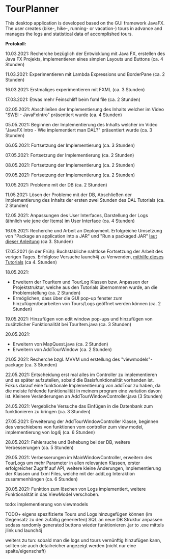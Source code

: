 # TourPlanner
This desktop application is developed based on the GUI framework JavaFX. The user creates (bike-, hike-, running- or vacation-) tours in advance and manages the logs and statistical data of accomplished tours.

**Protokoll:**

10.03.2021: Recherche bezüglich der Entwicklung mit Java FX, erstellen des Java FX Projekts, 
implementieren eines simplen Layouts und Buttons (ca. 4 Stunden)

11.03.2021: Experimentieren mit Lambda Expressions und BorderPane (ca. 2 Stunden)

16.03.2021: Erstmaliges experimentieren mit FXML (ca. 3 Stunden)

17.03.2021: Etwas mehr Feinschliff beim fxml file (ca. 2 Stunden)

02.05.2021: Abschließen der Implementierung des Inhalts welcher im Video "SWEI - JavaFxIntro" präsentiert wurde (ca. 4 Stunden)

05.05.2021: Beginnen der Implementierung des Inhalts welcher im Video "JavaFX Intro - Wie implementiert man DAL?" präsentiert wurde (ca. 3 Stunden)

06.05.2021: Fortsetzung der Implementierung (ca. 3 Stunden)

07.05.2021: Fortsetzung der Implementierung (ca. 2 Stunden)

08.05.2021: Fortsetzung der Implementierung (ca. 2 Stunden)

09.05.2021: Fortsetzung der Implementierung (ca. 2 Stunden)

10.05.2021: Probleme mit der DB (ca. 2 Stunden)

11.05.2021: Lösen der Probleme mit der DB, Abschließen der Implementierung des Inhalts der ersten zwei Stunden des DAL Tutorials (ca. 2 Stunden)

12.05.2021: Anpassungen des User Interfaces, Darstellung der Logs (ähnlich wie jene der Items) im User Interface (ca. 4 Stunden)

16.05.2021: Recherche und Arbeit an Deployment. Erfolgreiche Umsetzung von "Package an application into a JAR" und "Run a packaged JAR"
[laut dieser Anleitung](https://www.jetbrains.com/help/idea/compiling-applications.html) (ca 3. Stunden)

17.05.2021 (in der Früh): Buchstäbliche nahtlose Fortsetzung der Arbeit des vorigen Tages. 
Erfolglose Versuche launch4j zu Verwenden, [mithilfe dieses Tutorials](https://youtu.be/jPKxqc8Zg-0) (ca 4. Stunden)

18.05.2021: 
* Erweitern der TourItem und TourLog Klassen bzw. Anpassen der Projektstruktur, welche aus den Tutorials übernommen wurde, an die Problemstellung (ca. 2 Stunden)
* Ermöglichen, dass über die GUI pop-up fenster zum hinzufügen/bearbeiten von Tours/Logs geöffnet werden können (ca. 2 Stunden)

19.05.2021: Hinzufügen von edit window pop-ups und hinzufügen von zusätzlicher Funktionalität bei TourItem.java (ca. 3 Stunden)

20.05.2021: 
* Erweitern von MapQuest.java (ca. 2 Stunden)
* Erweitern von AddTourWindow (ca. 2 Stunden)

21.05.2021: Recherche bzgl. MVVM und erstellung des "viewmodels"-package (ca. 3 Stunden)

22.05.2021: Entscheidung erst mal alles im Controller zu implementieren und es später aufzuteilen, sobald die Basisfunktionalität vorhanden ist.
Fokus darauf eine funktionale Implementierung von addTour zu haben, da die meiste fehlende funktionalität in meinem program eine variation davon ist.
Kleinere Veränderungen an AddTourWindowController.java (3 Stunden)

24.05.2021: Vergebliche Versuche das Einfügen in die Datenbank zum funktionieren zu bringen (ca. 3 Stunden)

27.05.2021: Erweiterung der AddTourWindowController Klasse, beginnen des verschiebens von funktionen vom controller zum view model, implementierung von log4j (ca. 6 Stunden)

28.05.2021: Fehlersuche und Behebung bei der DB, weitere Verbesserungen (ca. 5 Stunden)

29.05.2021: Verbesserungen im MainWindowController, erweitern des TourLogs um mehr Parameter in allen relevanten Klassen, erster erfolgreicher Zugriff auf API, 
weitere kleine Änderungen, Implementierung der Klassen und fxml Files, welche mit der addLog Interaktion zusammenhängen (ca. 6 Stunden)

30.05.2021: Funktion zum löschen von Logs implementiert, weitere Funktionalität in das ViewModel verschoben.

todo: implementierung von viewmodels

TODO+
eigens spezifizierte Tours und Logs hinzugefügen können (im Gegensatz zu den zufällig generierten)
SQL an neue DB Struktur anpassen sodass randomly generated buttons wieder funktionieren
.jar to .exe mittels jlink und launch4j

weiters zu tun:
sobald man die logs und tours vernünftig hinzufügen kann, sollten sie auch detailreicher angezeigt werden (nicht nur eine spalte/eigenschaft)